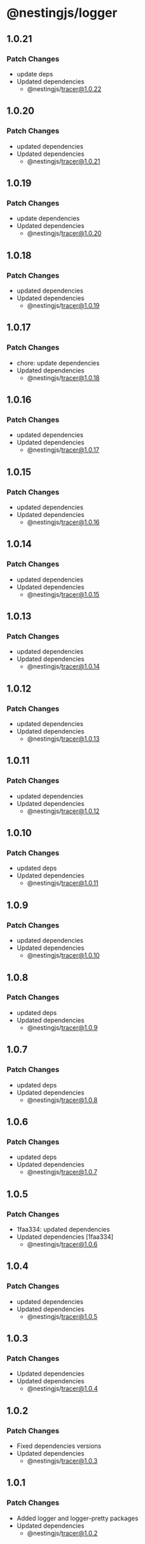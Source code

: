 # @nestingjs/logger

## 1.0.21

### Patch Changes

- update deps
- Updated dependencies
  - @nestingjs/tracer@1.0.22

## 1.0.20

### Patch Changes

- updated dependencies
- Updated dependencies
  - @nestingjs/tracer@1.0.21

## 1.0.19

### Patch Changes

- update dependencies
- Updated dependencies
  - @nestingjs/tracer@1.0.20

## 1.0.18

### Patch Changes

- updated dependencies
- Updated dependencies
  - @nestingjs/tracer@1.0.19

## 1.0.17

### Patch Changes

- chore: update dependencies
- Updated dependencies
  - @nestingjs/tracer@1.0.18

## 1.0.16

### Patch Changes

- updated dependencies
- Updated dependencies
  - @nestingjs/tracer@1.0.17

## 1.0.15

### Patch Changes

- updated dependencies
- Updated dependencies
  - @nestingjs/tracer@1.0.16

## 1.0.14

### Patch Changes

- updated dependencies
- Updated dependencies
  - @nestingjs/tracer@1.0.15

## 1.0.13

### Patch Changes

- updated dependencies
- Updated dependencies
  - @nestingjs/tracer@1.0.14

## 1.0.12

### Patch Changes

- updated dependencies
- Updated dependencies
  - @nestingjs/tracer@1.0.13

## 1.0.11

### Patch Changes

- updated dependencies
- Updated dependencies
  - @nestingjs/tracer@1.0.12

## 1.0.10

### Patch Changes

- updated deps
- Updated dependencies
  - @nestingjs/tracer@1.0.11

## 1.0.9

### Patch Changes

- updated dependencies
- Updated dependencies
  - @nestingjs/tracer@1.0.10

## 1.0.8

### Patch Changes

- updated deps
- Updated dependencies
  - @nestingjs/tracer@1.0.9

## 1.0.7

### Patch Changes

- updated deps
- Updated dependencies
  - @nestingjs/tracer@1.0.8

## 1.0.6

### Patch Changes

- updated deps
- Updated dependencies
  - @nestingjs/tracer@1.0.7

## 1.0.5

### Patch Changes

- 1faa334: updated dependencies
- Updated dependencies [1faa334]
  - @nestingjs/tracer@1.0.6

## 1.0.4

### Patch Changes

- updated dependencies
- Updated dependencies
  - @nestingjs/tracer@1.0.5

## 1.0.3

### Patch Changes

- Updated dependencies
- Updated dependencies
  - @nestingjs/tracer@1.0.4

## 1.0.2

### Patch Changes

- Fixed dependencies versions
- Updated dependencies
  - @nestingjs/tracer@1.0.3

## 1.0.1

### Patch Changes

- Added logger and logger-pretty packages
- Updated dependencies
  - @nestingjs/tracer@1.0.2
